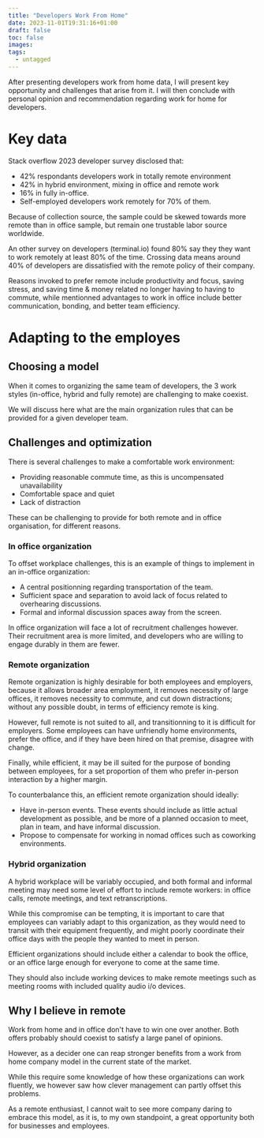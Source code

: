 ```yaml
---
title: "Developers Work From Home"
date: 2023-11-01T19:31:16+01:00
draft: false
toc: false
images:
tags: 
  - untagged
---
```


After presenting developers work from home data, I will present key opportunity and challenges that arise from it. 
I will then conclude with personal opinion and recommendation regarding work for home for developers.

# Key data

Stack overflow 2023 developer survey disclosed that:
- 42% respondants developers work in totally remote environment
- 42% in hybrid environment, mixing in office and remote work
- 16% in fully in-office.
- Self-employed developers work remotely for 70% of them. 

Because of collection source, the sample could be skewed towards more remote than in office sample, but remain one trustable labor source worldwide.

An other survey on developers (terminal.io) found 80% say they they want to work remotely at least 80% of the time. Crossing data means around 40% of developers are dissatisfied with the remote policy of their company.

Reasons invoked to prefer remote include productivity and focus, saving stress, and saving time & money related no longer having to having to commute,
while mentionned advantages to work in office include better communication, bonding, and better team efficiency.

# Adapting to the employes

## Choosing a model

When it comes to organizing the same team of developers, the 3 work styles (in-office, hybrid and fully remote) are challenging to make coexist. 

We will discuss here what are the main organization rules that can be provided for a given developer team.

## Challenges and optimization

There is several challenges to make a comfortable work environment:
- Providing reasonable commute time, as this is uncompensated unavailability
- Comfortable space and quiet
- Lack of distraction

These can be challenging to provide for both remote and in office organisation, for different reasons.

### In office organization

To offset workplace challenges, this is an example of things to implement in an in-office organization:
- A central positionning regarding transportation of the team.
- Sufficient space and separation to avoid lack of focus related to overhearing discussions.
- Formal and informal discussion spaces away from the screen.

In office organization will face a lot of recruitment challenges however. Their recruitment area is more limited, and developers who are willing to engage durably in them are fewer.


### Remote organization

Remote organization is highly desirable for both employees and employers, because it allows broader area employment, it removes necessity of large offices, it removes necessity to commute, and cut down distractions; without any possible doubt, in terms of efficiency remote is king.

However, full remote is not suited to all, and transitionning to it is difficult for employers. Some employees can have unfriendly home environments, prefer the office, and if they have been hired on that premise, disagree with change.

Finally, while efficient, it may be ill suited for the purpose of bonding between employees, for a set proportion of them who prefer in-person interaction by a higher margin.

To counterbalance this, an efficient remote organization should ideally:
- Have in-person events. These events should include as little actual development as possible, and be more of a planned occasion to meet, plan in team, and have informal discussion.
- Propose to compensate for working in nomad offices such as coworking environments.


### Hybrid organization

A hybrid workplace will be variably occupied, and both formal and informal meeting may need some level of effort to include remote workers: in office calls, remote meetings, and text retranscriptions.

While this compromise can be tempting, it is important to care that employees can variably adapt to this organization, as they would need to transit with their equipment frequently, and might poorly coordinate their office days with the people they wanted to meet in person.

Efficient organizations should include either a calendar to book the office, or an office large enough for everyone to come at the same time.

They should also include working devices to make remote meetings such as meeting rooms with included quality audio i/o devices.

## Why I believe in remote

Work from home and in office don't have to win one over another. Both offers probably should coexist to satisfy a large panel of opinions.

However, as a decider one can reap stronger benefits from a work from home company model in the current state of the market.

While this require some knowledge of how these organizations can work fluently, we however saw how clever management can partly offset this problems.

As a remote enthusiast, I cannot wait to see more company daring to embrace this model, as it is, to my own standpoint, a great opportunity both for businesses and employees.